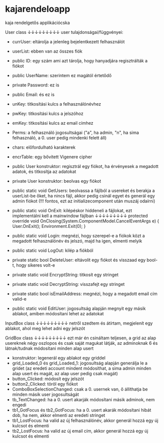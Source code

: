 # kajarendeloapp
kaja rendelgetős applikációcska

User class 
↓↓↓↓↓↓↓↓↓
user tulajdonságai/függvényei: 
- currUser: eltárolja a jelenleg bejelentkezett felhasználót
- userList: ebben van az összes fiók
- public ID: egy szám ami azt tárolja, hogy hanyadjára regisztrálták a fiókot
- public UserName: szerintem ez magától értetődő
- private Password: ez is
- public Email: és ez is
- unKey: titkosítási kulcs a felhasználónévhez
- pwKey: titkosítási kulcs a jelszóhoz
- emKey: titkosítási kulcs az email címhez
- Perms: a felhasználó jogosultságai ("a", ha admin, "n", ha sima felhasználó, a 0. user pedig mindenki felett áll)
- chars: előfordulható karakterek
- encrTable: egy bővített Vigenere cipher


- public User konstruktor: regisztrál egy fiókot, ha érvényesek a megadott adatok, és titkosítja az adatokat
- private User konstruktor: beolvas egy fiókot
- public static void GetUsers: beolvassa a fájlból a usereket és berakja a userList-be őket, ha nincs fájl, akkor pedig csinál egyet és generál egy admin fiókot (!!! fontos, ezt az initializecomponent után muszáj odaírni)
- public static void OnExit: kilépéskor hiddeneli a fájlokat, ezt implementálni kell a mainwindow fájlban 
  ↓↓↓↓↓↓↓↓↓
  protected override void OnClosing(System.ComponentModel.CancelEventArgs e)
  {
     User.OnExit();
     Environment.Exit(0);
  }
  
- public static void Login: megnézi, hogy szerepel-e a fiókok közt a megadott felhasználónév és jelszó, majd ha igen, elmenti melyik
- public static void LogOut: kilép a fiókból
- private static bool DeleteUser: eltávolít egy fiókot és visszaad egy bool-t, hogy sikeres volt-e
- private static void EncryptString: titkosít egy stringet
- private static void DecryptString: visszafejt egy stringet
- private static bool isEmailAddress: megnézi, hogy a megadott email cím valid-e
- public static void EditUser: jogosultság alapján megnyit egy másik ablakot, amiben módosítani lehet az adatokat

InputBox class
↓↓↓↓↓↓↓↓↓
netről szedtem és átírtam, megjelenít egy ablakot, ahol meg lehet adni egy jelszót

GridBox class
↓↓↓↓↓↓↓↓↓
ezt már én csináltam teljesen, a grid az alap usereknek négy oszlopos és csak saját magukat látják, az adminoknak 6 és látnak/tudnak módosítani minden alap usert
- konstruktor: legenerál egy ablakot egy griddel
- grid_Loaded_0 és grid_Loaded_1: jogosultság alapján generálja le a gridet (az eredeti account mindent módosíthat, a sima admin minden alap usert és magát, az alap user pedig csak magát)
- button_Clicked: módosít egy jelszót
- button2_Clicked: töröl egy fiókot
- ComboBoxSelectionChanged: csak a 0. usernek van, ő állíthatja be minden másik user jogosultságát
- tb_TextChanged: ha a 0. usert akarják módosítani másik adminok, nem engedi
- tb1_GotFocus és tb2_GotFocus: ha a 0. usert akarák módosítani hibát dob, ha nem, akkor elmenti az eredeti stringet
- tb1_LostFocus: ha valid az új felhasználónév, akkor generál hozzá egy új kulcsot és elmenti
- tb2_LostFocus: ha valid az új email cím, akkor generál hozzá egy új kulcsot és elmenti
